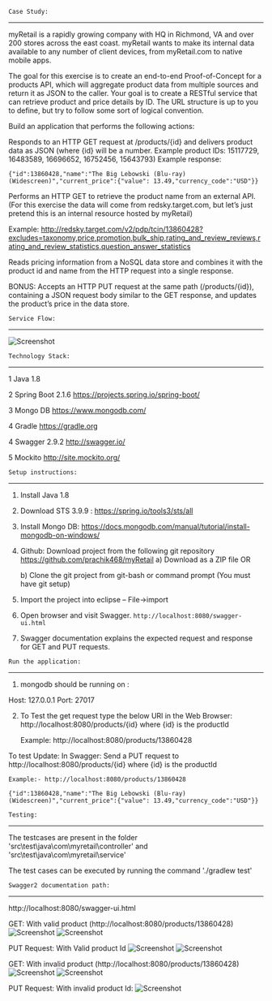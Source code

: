 ````Case Study:````
***********************************************************

myRetail is a rapidly growing company with HQ in Richmond, VA and over 200 stores across the east coast. myRetail wants to make its internal data available to any number of client devices, from myRetail.com to native mobile apps.

The goal for this exercise is to create an end-to-end Proof-of-Concept for a products API, which will aggregate product data from multiple sources and return it as JSON to the caller. Your goal is to create a RESTful service that can retrieve product and price details by ID. The URL structure is up to you to define, but try to follow some sort of logical convention.

Build an application that performs the following actions:

Responds to an HTTP GET request at /products/{id} and delivers product data as JSON (where {id} will be a number. Example product IDs: 15117729, 16483589, 16696652, 16752456, 15643793) 
Example response: 

```
{"id":13860428,"name":"The Big Lebowski (Blu-ray) (Widescreen)","current_price":{"value": 13.49,"currency_code":"USD"}} 
```
Performs an HTTP GET to retrieve the product name from an external API. (For this exercise the data will come from redsky.target.com, but let’s just pretend this is an internal resource hosted by myRetail)  

Example: http://redsky.target.com/v2/pdp/tcin/13860428?excludes=taxonomy,price,promotion,bulk_ship,rating_and_review_reviews,rating_and_review_statistics,question_answer_statistics

Reads pricing information from a NoSQL data store and combines it with the product id and name from the HTTP request into a single response.

BONUS: Accepts an HTTP PUT request at the same path (/products/{id}), containing a JSON request body similar to the GET response, and updates the product’s price in the data store.

````Service Flow:````
*********************************************************************************

![Screenshot](MyRetail-flow.png)

````Technology Stack:````
************************************************************************************

1	Java	1.8

2	Spring Boot	2.1.6	https://projects.spring.io/spring-boot/

3	Mongo DB	https://www.mongodb.com/

4	Gradle	https://gradle.org

4	Swagger 2.9.2	http://swagger.io/

5	Mockito	http://site.mockito.org/

````Setup instructions:````
*****************************************************************************

1) Install Java 1.8

2) Download STS 3.9.9 : https://spring.io/tools3/sts/all

3) Install Mongo DB: https://docs.mongodb.com/manual/tutorial/install-mongodb-on-windows/

4)  Github: Download project from the following git repository https://github.com/prachik468/myRetail 
	a) Download as a ZIP file OR

	b) Clone the git project from git-bash or command prompt (You must have git setup)

6) Import the project into eclipse – File->import

7) Open browser and visit Swagger.
`http://localhost:8080/swagger-ui.html`
8) Swagger documentation explains the expected request and response for GET and PUT requests.

````Run the application:````
*********************************
1) mongodb should be running on :

Host: 127.0.0.1 Port: 27017

2) To Test the get request type the below URl in the Web Browser: 
	http://localhost:8080/products/{id}   where {id} is the productId

	Example: http://localhost:8080/products/13860428

To test Update: In Swagger: Send a PUT request to http://localhost:8080/products/{id}    where {id} is the productId

	Example:- http://localhost:8080/products/13860428
````
{"id":13860428,"name":"The Big Lebowski (Blu-ray) (Widescreen)","current_price":{"value": 13.49,"currency_code":"USD"}} 
````

````Testing:````
*********************************************************************
The testcases are present in the folder 'src\test\java\com\myretail\controller' and 'src\test\java\com\myretail\service'

The test cases can be executed by running the command './gradlew test'

````Swagger2 documentation path:````
*******************************************

http://localhost:8080/swagger-ui.html

GET: With valid product (http://localhost:8080/products/13860428) 
![Screenshot](get-with-valid-data.PNG)
![Screenshot](get-with-valid-data-response.PNG)

PUT Request: With Valid product Id
![Screenshot](put-with-valid-data.PNG)
![Screenshot](put-with-valid-data-response.PNG)

GET: With invalid product (http://localhost:8080/products/13860428)
![Screenshot](get-with-invalid-data.PNG)
![Screenshot](get-with-invalid-data-response.PNG)

PUT Request: With invalid product Id:
![Screenshot](put-with-invalid-data.PNG)
